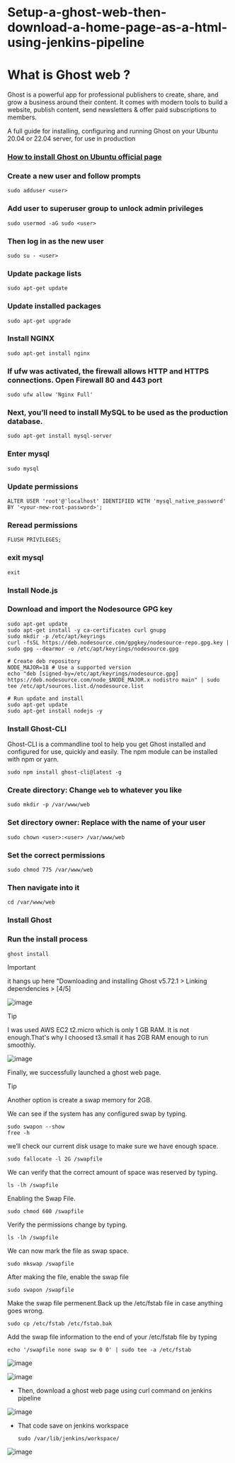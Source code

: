 # Setup-a-ghost-web-then-download-a-home-page-as-a-html-using-jenkins-pipeline
# What is Ghost web ?
   Ghost is a powerful app for professional publishers to create, share, and grow a business around their content. It comes with modern tools to build a website, 
publish content, send newsletters &amp; offer paid subscriptions to members.

A full guide for installing, configuring and running Ghost on your Ubuntu 20.04 or 22.04 server, for use in production
### [How to install Ghost on Ubuntu official page](https://ghost.org/docs/install/ubuntu/)

### Create a new user and follow prompts
    sudo adduser <user>
    
### Add user to superuser group to unlock admin privileges
    sudo usermod -aG sudo <user>

### Then log in as the new user
    sudo su - <user>
    
### Update package lists
    sudo apt-get update

### Update installed packages
    sudo apt-get upgrade
    
### Install NGINX
    sudo apt-get install nginx
    
### If ufw was activated, the firewall allows HTTP and HTTPS connections. Open Firewall 80 and 443 port
    sudo ufw allow 'Nginx Full'
    
### Next, you’ll need to install MySQL to be used as the production database.
    sudo apt-get install mysql-server

### Enter mysql
    sudo mysql
### Update permissions
    ALTER USER 'root'@'localhost' IDENTIFIED WITH 'mysql_native_password' BY '<your-new-root-password>';
### Reread permissions
    FLUSH PRIVILEGES;
### exit mysql
    exit
    
### Install Node.js
### Download and import the Nodesource GPG key
    sudo apt-get update
    sudo apt-get install -y ca-certificates curl gnupg
    sudo mkdir -p /etc/apt/keyrings
    curl -fsSL https://deb.nodesource.com/gpgkey/nodesource-repo.gpg.key | sudo gpg --dearmor -o /etc/apt/keyrings/nodesource.gpg
    
    # Create deb repository
    NODE_MAJOR=18 # Use a supported version
    echo "deb [signed-by=/etc/apt/keyrings/nodesource.gpg] https://deb.nodesource.com/node_$NODE_MAJOR.x nodistro main" | sudo tee /etc/apt/sources.list.d/nodesource.list
    
    # Run update and install
    sudo apt-get update
    sudo apt-get install nodejs -y
    
### Install Ghost-CLI
Ghost-CLI is a commandline tool to help you get Ghost installed and configured for use, quickly and easily. The npm module can be installed with npm or yarn.

    sudo npm install ghost-cli@latest -g


### Create directory: Change `web` to whatever you like
    sudo mkdir -p /var/www/web

### Set directory owner: Replace <user> with the name of your user
    sudo chown <user>:<user> /var/www/web

### Set the correct permissions
    sudo chmod 775 /var/www/web

### Then navigate into it
    cd /var/www/web
    
### Install Ghost
### Run the install process
    ghost install
  
> [!IMPORTANT]
>  it hangs up here "Downloading and installing Ghost v5.72.1 > Linking dependencies > [4/5]

![image](1.png)

> [!TIP]
> I was used AWS EC2 t2.micro which is only 1 GB RAM. It is not enough.That's why I choosed t3.small it has 2GB RAM enough to run smoothly.

![image](4.png)

Finally, we successfully launched a ghost web page.

> [!TIP]
> Another option is create a swap memory for 2GB.

We can see if the system has any configured swap by typing.

    sudo swapon --show
    free -h
    
we’ll check our current disk usage to make sure we have enough space.

    sudo fallocate -l 2G /swapfile

We can verify that the correct amount of space was reserved by typing.

    ls -lh /swapfile

Enabling the Swap File.

    sudo chmod 600 /swapfile

Verify the permissions change by typing.

    ls -lh /swapfile

We can now mark the file as swap space.

    sudo mkswap /swapfile

After making the file, enable the swap file

    sudo swapon /swapfile
    
Make the swap file permenent.Back up the /etc/fstab file in case anything goes wrong.

    sudo cp /etc/fstab /etc/fstab.bak
    
Add the swap file information to the end of your /etc/fstab file by typing

    echo '/swapfile none swap sw 0 0' | sudo tee -a /etc/fstab


![image](2.png)

![image](5.png)

- Then, download a ghost web page using curl command on jenkins pipeline

![image](jenkins.png)

- That code save on jenkins workspace
   
      sudo /var/lib/jenkins/workspace/

![image](output.png)

                     


